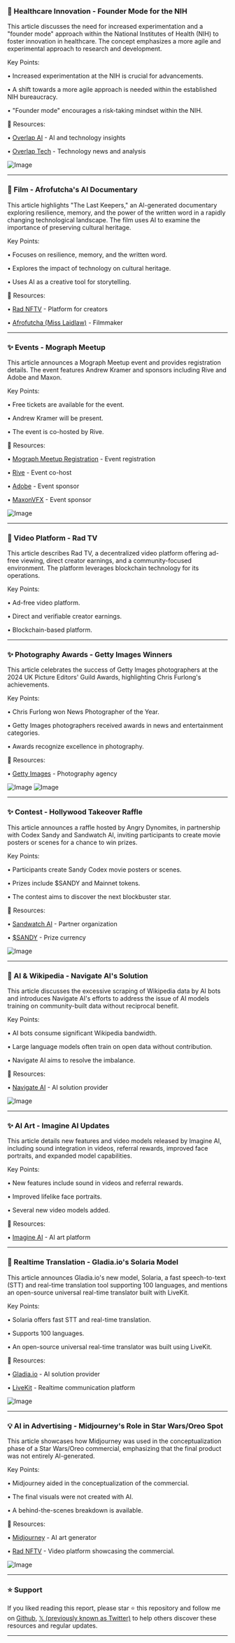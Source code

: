 ### 🤖 Healthcare Innovation - Founder Mode for the NIH

This article discusses the need for increased experimentation and a "founder mode" approach within the National Institutes of Health (NIH) to foster innovation in healthcare.  The concept emphasizes a more agile and experimental approach to research and development.

Key Points:

• Increased experimentation at the NIH is crucial for advancements.


• A shift towards a more agile approach is needed within the established NIH bureaucracy.


•  "Founder mode" encourages a risk-taking mindset within the NIH.


🔗 Resources:

• [Overlap AI](https://x.com/Overlap_AI) -  AI and technology insights


• [Overlap Tech](https://x.com/Overlap_Tech) - Technology news and analysis


![Image](https://pbs.twimg.com/ext_tw_video_thumb/1908190990168731648/pu/img/dZkLtZ7TsTR2--Kr.jpg)


---

### 🚀 Film - Afrofutcha's AI Documentary

This article highlights "The Last Keepers," an AI-generated documentary exploring resilience, memory, and the power of the written word in a rapidly changing technological landscape.  The film uses AI to examine the importance of preserving cultural heritage.

Key Points:

•  Focuses on resilience, memory, and the written word.


• Explores the impact of technology on cultural heritage.


• Uses AI as a creative tool for storytelling.


🔗 Resources:

• [Rad NFTV](https://x.com/RadNFTV) -  Platform for creators


• [Afrofutcha (Miss Laidlaw)](https://x.com/misslaidlaw) -  Filmmaker


---

### ✨ Events - Mograph Meetup

This article announces a Mograph Meetup event and provides registration details. The event features Andrew Kramer and sponsors including Rive and Adobe and Maxon.

Key Points:

• Free tickets are available for the event.


•  Andrew Kramer will be present.


•  The event is co-hosted by Rive.


🔗 Resources:

• [Mograph Meetup Registration](https://mographmeetup.com) - Event registration


• [Rive](https://x.com/rive_app) -  Event co-host


• [Adobe](https://x.com/Adobe) -  Event sponsor


• [MaxonVFX](https://x.com/MaxonVFX) - Event sponsor


![Image](https://pbs.twimg.com/media/Gns3IHMXwAAkj2w?format=jpg&name=small)


---

### 🚀 Video Platform - Rad TV

This article describes Rad TV, a decentralized video platform offering ad-free viewing, direct creator earnings, and a community-focused environment. The platform leverages blockchain technology for its operations.

Key Points:

• Ad-free video platform.


• Direct and verifiable creator earnings.


• Blockchain-based platform.


---

### ✨ Photography Awards - Getty Images Winners

This article celebrates the success of Getty Images photographers at the 2024 UK Picture Editors' Guild Awards, highlighting Chris Furlong's achievements.

Key Points:

• Chris Furlong won News Photographer of the Year.


•  Getty Images photographers received awards in news and entertainment categories.


• Awards recognize excellence in photography.



🔗 Resources:

• [Getty Images](https://x.com/GettyImages) - Photography agency



![Image](https://pbs.twimg.com/media/Gns_5BTWkAEwFtk?format=jpg&name=small)
![Image](https://pbs.twimg.com/media/GntCBFqXMAMS84E?format=jpg&name=small)


---

### ✨ Contest - Hollywood Takeover Raffle

This article announces a raffle hosted by Angry Dynomites, in partnership with Codex Sandy and Sandwatch AI, inviting participants to create movie posters or scenes for a chance to win prizes.

Key Points:

•  Participants create Sandy Codex movie posters or scenes.


• Prizes include $SANDY and Mainnet tokens.


• The contest aims to discover the next blockbuster star.


🔗 Resources:

• [Sandwatch AI](https://x.com/SandwatchAI) - Partner organization


• [$SANDY](https://x.com/search?q=%24SANDY&src=cashtag_click) -  Prize currency


![Image](https://pbs.twimg.com/media/GnsS0iCbcAEWM2U?format=jpg&name=small)


---

### 🤖 AI & Wikipedia - Navigate AI's Solution

This article discusses the excessive scraping of Wikipedia data by AI bots and introduces Navigate AI's efforts to address the issue of AI models training on community-built data without reciprocal benefit.

Key Points:

• AI bots consume significant Wikipedia bandwidth.


• Large language models often train on open data without contribution.


• Navigate AI aims to resolve the imbalance.


🔗 Resources:

• [Navigate AI](https://x.com/navigate_ai) -  AI solution provider


![Image](https://pbs.twimg.com/media/GnsVo5ZWgAAFROE?format=jpg&name=small)


---

### ✨ AI Art - Imagine AI Updates

This article details new features and video models released by Imagine AI, including sound integration in videos, referral rewards, improved face portraits, and expanded model capabilities.

Key Points:

• New features include sound in videos and referral rewards.


•  Improved lifelike face portraits.


• Several new video models added.


🔗 Resources:

• [Imagine AI](https://x.com/Imagine_aiart) - AI art platform


---

### 🤖 Realtime Translation - Gladia.io's Solaria Model

This article announces Gladia.io's new model, Solaria, a fast speech-to-text (STT) and real-time translation tool supporting 100 languages, and mentions an open-source universal real-time translator built with LiveKit.

Key Points:

• Solaria offers fast STT and real-time translation.


• Supports 100 languages.


•  An open-source universal real-time translator was built using LiveKit.


🔗 Resources:

• [Gladia.io](https://x.com/gladia_io) -  AI solution provider


• [LiveKit](https://x.com/livekit) - Realtime communication platform


![Image](https://pbs.twimg.com/ext_tw_video_thumb/1907897142108205056/pu/img/L7rbKBU37v_Dvhwo.jpg)


---

### 💡 AI in Advertising - Midjourney's Role in Star Wars/Oreo Spot

This article showcases how Midjourney was used in the conceptualization phase of a Star Wars/Oreo commercial, emphasizing that the final product was not entirely AI-generated.

Key Points:

• Midjourney aided in the conceptualization of the commercial.


• The final visuals were not created with AI.


•  A behind-the-scenes breakdown is available.


🔗 Resources:

• [Midjourney](https://x.com/midjourney) - AI art generator


• [Rad NFTV](https://x.com/RadNFTV) - Video platform showcasing the commercial.



![Image](https://pbs.twimg.com/ext_tw_video_thumb/1907875430910275584/pu/img/CMlJSZPqX_5ngT1v.jpg)


---

### ⭐️ Support

If you liked reading this report, please star ⭐️ this repository and follow me on [Github](https://github.com/Drix10), [𝕏 (previously known as Twitter)](https://x.com/DRIX_10_) to help others discover these resources and regular updates.

---